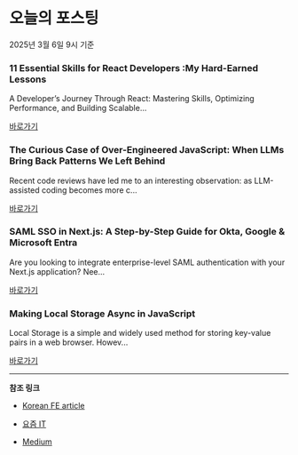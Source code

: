 # 오늘의 포스팅 
2025년 3월 6일 9시 기준 

### 11 Essential Skills for React Developers :My Hard-Earned Lessons 

 A Developer’s Journey Through React: Mastering Skills, Optimizing Performance, and Building Scalable... 

 [바로가기](https://medium.com/m/signin?actionUrl=https%3A%2F%2Fmedium.com%2F_%2Fbookmark%2Fp%2Fadd5d993471e&operation=register&redirect=https%3A%2F%2Fblog.stackademic.com%2F11-essential-skills-for-react-developers-my-hard-earned-lessons-add5d993471e&source=---recommended_stories---react---0-84----------------bookmark_preview----e7da25a9_4aca_44bb_bb1e_20ca3a1f9f59--------------) 

### The Curious Case of Over-Engineered JavaScript: When LLMs Bring Back Patterns We Left Behind 

 Recent code reviews have led me to an interesting observation: as LLM-assisted coding becomes more c... 

 [바로가기](https://medium.com/m/signin?actionUrl=https%3A%2F%2Fmedium.com%2F_%2Fbookmark%2Fp%2F5390626ec65c&operation=register&redirect=https%3A%2F%2Fmedium.com%2F%40ashishks.lko%2Fthe-curious-case-of-over-engineered-javascript-when-llms-bring-back-patterns-we-left-behind-5390626ec65c&source=---recommended_stories---javascript---0-84----------------bookmark_preview----8aef3a69_102d_4766_b960_1f75d570d8c8--------------) 

### SAML SSO in Next.js: A Step-by-Step Guide for Okta, Google & Microsoft Entra 

 Are you looking to integrate enterprise-level SAML authentication with your Next.js application? Nee... 

 [바로가기](https://medium.com/m/signin?actionUrl=https%3A%2F%2Fmedium.com%2F_%2Fbookmark%2Fp%2Fdbdd215b98d3&operation=register&redirect=https%3A%2F%2Fitnext.io%2Fsaml-sso-in-next-js-a-step-by-step-guide-for-okta-google-microsoft-entra-dbdd215b98d3&source=---recommended_stories---typescript---0-84----------------bookmark_preview----baaf1c41_3500_4d48_b897_f9f0b602c19e--------------) 

### Making Local Storage Async in JavaScript 

 Local Storage is a simple and widely used method for storing key-value pairs in a web browser. Howev... 

 [바로가기](https://medium.com/m/signin?actionUrl=https%3A%2F%2Fmedium.com%2F_%2Fbookmark%2Fp%2Ff7b55336c2f5&operation=register&redirect=https%3A%2F%2Fmedium.com%2F%40vardaanbhatia55%2Fmaking-local-storage-async-in-javascript-f7b55336c2f5&source=---recommended_stories---frontend---0-84----------------bookmark_preview----e1a81754_4ff2_4927_b511_b9f916866609--------------) 

---

**참조 링크**

- [Korean FE article](https://kofearticle.substack.com) 

- [요즘 IT](https://yozm.wishket.com/magazine) 

- [Medium](https://medium.com) 

